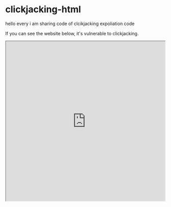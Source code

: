 # clickjacking-html
hello every i am sharing code of clcikjacking expoliation code



<html> 
   <head> 
     <title>Clickjacking Test</title> 
   </head> 
   <body> 
     <p>If you can see the website below, it's vulnerable to clickjacking.</p> 
     <iframe src="https://artsy.net/" width="500" height="500"></iframe> 
   </body> 
</html>
